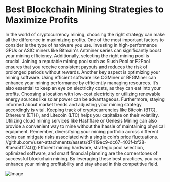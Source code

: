 # Best Blockchain Mining Strategies to Maximize Profits
In the world of cryptocurrency mining, choosing the right strategy can make all the difference in maximizing profits. One of the most important factors to consider is the type of hardware you use. Investing in high-performance GPUs or ASIC miners like Bitmain's Antminer series can significantly boost your mining efficiency. Additionally, selecting the right mining pool is crucial. Joining a reputable mining pool such as Slush Pool or F2Pool ensures that you receive consistent payouts and reduces the risk of prolonged periods without rewards.
Another key aspect is optimizing your mining software. Using efficient software like CGMiner or BFGMiner can enhance your mining performance by efficiently managing resources. It’s also essential to keep an eye on electricity costs, as they can eat into your profits. Choosing a location with low-cost electricity or utilizing renewable energy sources like solar power can be advantageous.
Furthermore, staying informed about market trends and adjusting your mining strategy accordingly is vital. Keeping track of cryptocurrencies like Bitcoin (BTC), Ethereum (ETH), and Litecoin (LTC) helps you capitalize on their volatility. Utilizing cloud mining services like Hashflare or Genesis Mining can also provide a convenient way to mine without the hassle of maintaining physical equipment. Remember, diversifying your mining portfolio across different coins can mitigate risks associated with a single coin’s price fluctuations. 
 //github.com/user-attachments/assets/d7419ec9-dc67-403f-bf28-8faea5f1f74f)))
Efficient mining hardware, strategic pool selection, optimized software, and smart financial planning are the cornerstones of successful blockchain mining. By leveraging these best practices, you can enhance your mining profitability and stay ahead in this competitive field.

![Image](https://github.com/user-attachments/assets/d7419ec9-dc67-403f-bf28-8faea5f1f74f)

